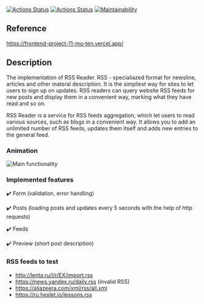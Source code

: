 [![Actions Status](https://github.com/Femalopper/frontend-project-11/workflows/hexlet-check/badge.svg)](https://github.com/Femalopper/frontend-project-11/actions)
[![Actions Status](https://github.com/Femalopper/frontend-project-11/workflows/eslint-check/badge.svg)](https://github.com/Femalopper/frontend-project-11/actions)
[![Maintainability](https://api.codeclimate.com/v1/badges/fa3ae0954da4e8146867/maintainability)](https://codeclimate.com/github/Femalopper/frontend-project-11/maintainability)

## Reference

https://frontend-project-11-mu-ten.vercel.app/

## Description

The implementation of RSS Reader. RSS - specialiazed format for newsline, articles and other materal description.
It is the simpliest way for sites to let users to sign up on updates. RSS readers can query website RSS feeds for new posts and display them in a convenient way, marking what they have read and so on.

RSS Reader is a service for RSS feeds aggregation, which let users to read various sources, such as blogs in a convenient way. It allows you to add an unlimited number of RSS feeds, updates them itself and adds new entries to the general feed.

### Animation

![Main functionality](https://github.com/Femalopper/raw/blob/main/images/rss-reader/rss.test.gif)

### Implemented features

:heavy_check_mark: Form (validation, error handling)

:heavy_check_mark: Posts (loading posts and updates every 5 seconds with the help of http requests)

:heavy_check_mark: Feeds

:heavy_check_mark: Preview (short post description)

### RSS feeds to test

- http://lenta.ru/l/r/EX/import.rss
- https://news.yandex.ru/daily.rss (invalid RSS)
- https://aljazeera.com/xml/rss/all.xml
- https://ru.hexlet.io/lessons.rss





